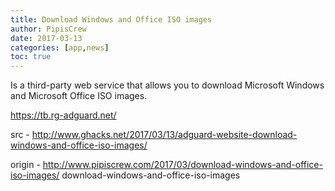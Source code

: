 ```yaml
---
title: Download Windows and Office ISO images
author: PipisCrew
date: 2017-03-13
categories: [app,news]
toc: true
---
```


Is a third-party web service that allows you to download Microsoft Windows and Microsoft Office ISO images.

https://tb.rg-adguard.net/

src - http://www.ghacks.net/2017/03/13/adguard-website-download-windows-and-office-iso-images/

origin - http://www.pipiscrew.com/2017/03/download-windows-and-office-iso-images/ download-windows-and-office-iso-images